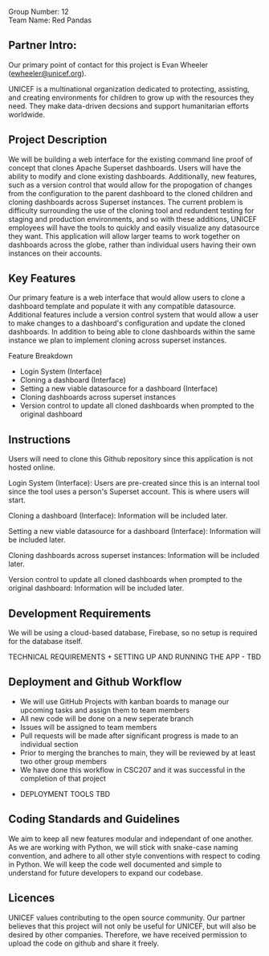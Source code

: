 Group Number: 12  
Team Name: Red Pandas  

## Partner Intro:
Our primary point of contact for this project is Evan Wheeler (ewheeler@unicef.org). 

UNICEF is a multinational organization dedicated to protecting, assisting, and creating environments for children to grow up with the resources they need. They make data-driven decsions and support humanitarian efforts worldwide. 

## Project Description
We will be building a web interface for the existing command line proof of concept that clones Apache Superset dashboards. Users will have the ability to modify and clone existing dashboards. Additionally, new features, such as a version control that would allow for the propogation of changes from the configuration to the parent dashboard to the cloned children and cloning dashboards across Superset instances. The current problem is difficulty surrounding the use of the cloning tool and redundent testing for staging and production environments, and so with these additions, UNICEF employees will have the tools to quickly and easily visualize any datasource they want. This application will allow larger teams to work together on dashboards across the globe, rather than individual users having their own instances on their accounts. 
   
## Key Features
Our primary feature is a web interface that would allow users to clone a dashboard template and populate it with any compatible datasource. Additional features include a version control system that would allow a user to make changes to a dashboard's configuration and update the cloned dashboards. In addition to being able to clone dashboards within the same instance we plan to implement cloning across superset instances.

Feature Breakdown
* Login System (Interface)
* Cloning a dashboard (Interface)
* Setting a new viable datasource for a dashboard (Interface)
* Cloning dashboards across superset instances
* Version control to update all cloned dashboards when prompted to the original dashboard

## Instructions
Users will need to clone this Github repository since this application is not hosted online. 

Login System (Interface):
Users are pre-created since this is an internal tool since the tool uses a person's Superset account. This is where users will start. 

Cloning a dashboard (Interface):
Information will be included later.

Setting a new viable datasource for a dashboard (Interface):
Information will be included later.

Cloning dashboards across superset instances:
Information will be included later.

Version control to update all cloned dashboards when prompted to the original dashboard:
Information will be included later.

## Development Requirements
We will be using a cloud-based database, Firebase, so no setup is required for the database itself. 

TECHNICAL REQUIREMENTS + SETTING UP AND RUNNING THE APP - TBD 

## Deployment and Github Workflow
* We will use GitHub Projects with kanban boards to manage our upcoming tasks and assign them to team members
* All new code will be done on a new seperate branch
* Issues will be assigned to team members
* Pull requests will be made after significant progress is made to an individual section
* Prior to merging the branches to main, they will be reviewed by at least two other group members
* We have done this workflow in CSC207 and it was successful in the completion of that project
  
- DEPLOYMENT TOOLS TBD

## Coding Standards and Guidelines
We aim to keep all new features modular and independant of one another. As we are working with Python, we will stick with snake-case naming convention, and adhere to all other style conventions with respect to coding in Python. We will keep the code well documented and simple to understand for future developers to expand our codebase.

## Licences 
UNICEF values contributing to the open source community. Our partner believes that this project will not only be useful for UNICEF, but will also be desired by other companies. Therefore, we have received permission to upload the code on github and share it freely.
